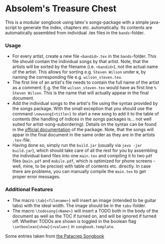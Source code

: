 # Absolem's Treasure Chest

This is a modular songbook using latex's songs-package with a simple java-script to generate the index, chapters etc. automatically. 
Its contents are automatically assembled from individual .tex files in the `bands`-folder.

### Usage
- For every artist, create a new file `<bandid>.tex` in the `bands`-folder. This file should contain the individual songs 
  by that artist. Note, that the artists will be sorted by the filename (i.e. `<bandid>`), not the actual name of the artist. This
  allows for sorting e.g. `Steven Wilson` under `W`, by naming the corresponding file e.g. `wilson_steven.tex`.
- The first line of an artist's file needs to contain the full name of the artist as a comment. E.g. the file 
  `wilson_steven.tex` would have as first line `% Steven Wilson`. This is the name that will actually appear 
  in the final document.
- Add the individual songs to the artist's file using the syntax provided by the songs package. With the small exception that
  you should use the command `\newsong{<title>}` to start a new song to add it to the table of contents (the handling of indices in the songs packages is... not well suited for artist-song-subordering).
  Details on the syntax can be found in the [official documentation](http://songs.sourceforge.net/) of the package.
  Note, that the songs will appar in the final document in the same order as they are in the artists `.tex`-file.
- Having done so, simply run the `build.jar` (usually via `java -jar build.jar`), which should take care of all the rest for you
  by assembling the individual band files into one `main.tex` and compiling it to two `pdf` files (`main.pdf` and `mobile.pdf`, which is optimized for phone screens - well, mine, to be precise) with table of contents etc. directly. 
  In case there are problems, you can manually compile the `main.tex` to get proper error messages.

### Additional Features
- The macro `\tab{<filename>}` will insert an image (intended to be guitar tabs) with the ideal width. The image should be in the `tabs`-folder.
- The macro `\todosong{<Name>}` will insert a TODO both in the body of the document as well as the TOC if turned on, and will be ignored if turned off. Whether TODOs are shown is toggled in the boolean flag `\setboolean{show}{<value>}` in `songbook.template`.



Some entries taken from [the Patacrep Songbook](http://www.patacrep.com/en/static1/downloads)
